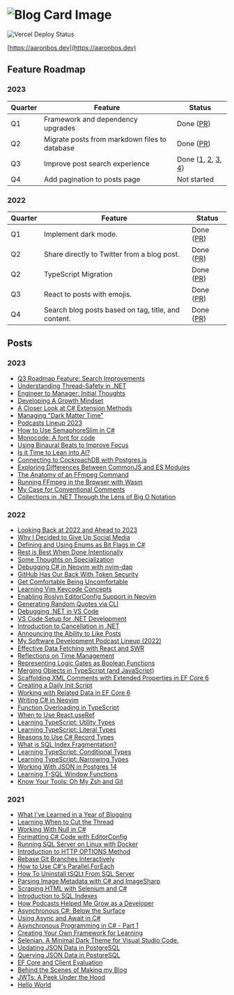 # ![Blog Card Image](https://aaronbos.dev/static/card-logo.png)

![Vercel Deploy Status](https://img.shields.io/github/deployments/aaronmbos/personal-site/production?label=Vercel&logo=vercel&logoColor=white)

[https://aaronbos.dev](https://aaronbos.dev)

## Feature Roadmap

### 2023

| Quarter | Feature                                       | Status                                                                                                                                                                                                                                    |
| ------- | --------------------------------------------- | ----------------------------------------------------------------------------------------------------------------------------------------------------------------------------------------------------------------------------------------- |
| Q1      | Framework and dependency upgrades             | Done ([PR](https://github.com/aaronmbos/personal-site/pull/24))                                                                                                                                                                           |
| Q2      | Migrate posts from markdown files to database | Done ([PR](https://github.com/aaronmbos/personal-site/pull/33))                                                                                                                                                                           |
| Q3      | Improve post search experience                | Done ([1](https://github.com/aaronmbos/personal-site/pull/40), [2](https://github.com/aaronmbos/personal-site/pull/42), [3](https://github.com/aaronmbos/personal-site/pull/43), [4](https://github.com/aaronmbos/personal-site/pull/46)) |
| Q4      | Add pagination to posts page                  | Not started                                                                                                                                                                                                                               |

### 2022

| Quarter | Feature                                             | Status                                                          |
| ------- | --------------------------------------------------- | --------------------------------------------------------------- |
| Q1      | Implement dark mode.                                | Done ([PR](https://github.com/aaronmbos/personal-site/pull/1))  |
| Q2      | Share directly to Twitter from a blog post.         | Done ([PR](https://github.com/aaronmbos/personal-site/pull/2))  |
| Q2      | TypeScript Migration                                | Done ([PR](https://github.com/aaronmbos/personal-site/pull/3))  |
| Q3      | React to posts with emojis.                         | Done ([PR](https://github.com/aaronmbos/personal-site/pull/4))  |
| Q4      | Search blog posts based on tag, title, and content. | Done ([PR](https://github.com/aaronmbos/personal-site/pull/14)) |

## Posts

### 2023
- [Q3 Roadmap Feature: Search Improvements](https://aaronbos.dev/posts/q3-feature-improved-search)
- [Understanding Thread-Safety in .NET](https://aaronbos.dev/posts/understand-thread-safety-dotnet)
- [Engineer to Manager: Initial Thoughts](https://aaronbos.dev/posts/engineer-to-manager-initial-thoughts)
- [Developing A Growth Mindset](https://aaronbos.dev/posts/devloping-growth-mindset)
- [A Closer Look at C# Extension Methods](https://aaronbos.dev/posts/closer-look-csharp-extension-methods)
- [Managing "Dark Matter Time"](https://aaronbos.dev/posts/manage-dark-matter-time)
- [Podcasts Lineup 2023](https://aaronbos.dev/posts/podcast-lineup-2023)
- [How to Use SemaphoreSlim in C#](https://aaronbos.dev/posts/how-to-use-semaphoreslim-csharp)
- [Monocode: A font for code](https://aaronbos.dev/posts/monocode-font)
- [Using Binaural Beats to Improve Focus](https://aaronbos.dev/posts/binaural-beats-focus)
- [Is it Time to Lean into AI?](https://aaronbos.dev/posts/lean-into-ai)
- [Connecting to CockroachDB with Postgres.js](https://aaronbos.dev/posts/connect-cockroachdb-postgresjs)
- [Exploring Differences Between CommonJS and ES Modules](https://aaronbos.dev/posts/commonjs-vs-es-module)
- [The Anatomy of an FFmpeg Command](https://aaronbos.dev/posts/ffmpeg-command-anatomy)
- [Running FFmpeg in the Browser with Wasm](https://aaronbos.dev/posts/ffmpeg-wasm-browser)
- [My Case for Conventional Comments](https://aaronbos.dev/posts/case-for-conventional-comments)
- [Collections in .NET Through the Lens of Big O Notation](https://aaronbos.dev/posts/dotnet-collections-big-o)

### 2022

- [Looking Back at 2022 and Ahead to 2023](https://aaronbos.dev/posts/2022-year-in-review)
- [Why I Decided to Give Up Social Media](https://aaronbos.dev/posts/quit-social-media)
- [Defining and Using Enums as Bit Flags in C#](https://aaronbos.dev/posts/csharp-flags-enum)
- [Rest is Best When Done Intentionally](https://aaronbos.dev/posts/intentional-rest)
- [Some Thoughts on Specialization](https://aaronbos.dev/posts/thoughts-on-specialization)
- [Debugging C# in Neovim with nvim-dap](https://aaronbos.dev/posts/debugging-csharp-neovim-nvim-dap)
- [GitHub Has Our Back With Token Security](https://aaronbos.dev/posts/github-revoke-token-on-push)
- [Get Comfortable Being Uncomfortable](https://aaronbos.dev/posts/comfortable-being-uncomfortable)
- [Learning Vim Keycode Concepts](https://aaronbos.dev/posts/vim-keycode-concepts)
- [Enabling Roslyn EditorConfig Support in Neovim](https://aaronbos.dev/posts/dotnet-roslyn-editorconfig-neovim)
- [Generating Random Quotes via CLI](https://aaronbos.dev/posts/quote-api-terminal)
- [Debugging .NET in VS Code](https://aaronbos.dev/posts/debug-dotnet-vs-code)
- [VS Code Setup for .NET Development](https://aaronbos.dev/posts/vs-code-dotnet-setup)
- [Introduction to Cancellation in .NET](https://aaronbos.dev/posts/cancellation-csharp-dotnet)
- [Announcing the Ability to Like Posts](https://aaronbos.dev/posts/announce-like-post)
- [My Software Development Podcast Lineup (2022)](https://aaronbos.dev/posts/software-podcasts-2022)
- [Effective Data Fetching with React and SWR](https://aaronbos.dev/posts/swr-nextjs-react)
- [Reflections on Time Management](https://aaronbos.dev/posts/time-management-reflections)
- [Representing Logic Gates as Boolean Functions](https://aaronbos.dev/posts/logic-gates-boolean-functions)
- [Merging Objects in TypeScript (and JavaScript)](https://aaronbos.dev/posts/merge-objects-typescript-javascript)
- [Scaffolding XML Comments with Extended Properties in EF Core 6](https://aaronbos.dev/posts/ef-core-6-extended-property-comments)
- [Creating a Daily Init Script](https://aaronbos.dev/posts/daily-init-script)
- [Working with Related Data in EF Core 6](https://aaronbos.dev/posts/ef-core-6-related-data)
- [Writing C# in Neovim](https://aaronbos.dev/posts/csharp-dotnet-neovim)
- [Function Overloading in TypeScript](https://aaronbos.dev/posts/function-overload-typescript)
- [When to Use React.useRef](https://aaronbos.dev/posts/using-react-useref-hook)
- [Learning TypeScript: Utility Types](https://aaronbos.dev/posts/typescript-utility-types)
- [Learning TypeScript: Literal Types](https://aaronbos.dev/posts/typescript-literal-types)
- [Reasons to Use C# Record Types](https://aaronbos.dev/posts/csharp-record-types)
- [What is SQL Index Fragmentation?](https://aaronbos.dev/posts/sql-server-index-fragmentation)
- [Learning TypeScript: Conditional Types](https://aaronbos.dev/posts/typescript-conditional-types)
- [Learning TypeScript: Narrowing Types](https://aaronbos.dev/posts/typescript-narrowing)
- [Working With JSON in Postgres 14](https://aaronbos.dev/posts/postgres-14-json)
- [Learning T-SQL Window Functions](https://aaronbos.dev/posts/learn-tsql-window-functions)
- [Know Your Tools: Oh My Zsh and Git](https://aaronbos.dev/posts/ohmyzsh-git)

### 2021

- [What I've Learned in a Year of Blogging](https://aaronbos.dev/posts/2021-year-review)
- [Learning When to Cut the Thread](https://aaronbos.dev/posts/learn-to-cut-thread)
- [Working With Null in C#](https://aaronbos.dev/posts/handling-null-references)
- [Formatting C# Code with EditorConfig](https://aaronbos.dev/posts/csharp-dotnet-editorconfig)
- [Running SQL Server on Linux with Docker](https://aaronbos.dev/posts/sql-server-linux-docker-compose)
- [Introduction to HTTP OPTIONS Method](https://aaronbos.dev/posts/http-options-introduction)
- [Rebase Git Branches Interactively](https://aaronbos.dev/posts/git-rebase-interactive)
- [How to Use C#'s Parallel.ForEach](https://aaronbos.dev/posts/parallel-foreach-csharp)
- [How To Uninstall tSQLt From SQL Server](https://aaronbos.dev/posts/uninstall-tsqlt-sqlserver)
- [Parsing Image Metadata with C# and ImageSharp](https://aaronbos.dev/posts/iptc-metadata-csharp-imagesharp)
- [Scraping HTML with Selenium and C#](https://aaronbos.dev/posts/selenium-csharp-scraping)
- [Introduction to SQL Indexes](https://aaronbos.dev/posts/sql-index-introduction)
- [How Podcasts Helped Me Grow as a Developer](https://aaronbos.dev/posts/software-podcast-dev-growth)
- [Asynchronous C#: Below the Surface](https://aaronbos.dev/posts/async-csharp-below-surface)
- [Using Async and Await in C#](https://aaronbos.dev/posts/async-await-csharp)
- [Asynchronous Programming in C# - Part 1](https://aaronbos.dev/posts/async-csharp-pt1)
- [Creating Your Own Framework for Learning](https://aaronbos.dev/posts/learning-framework)
- [Selenian. A Minimal Dark Theme for Visual Studio Code.](https://aaronbos.dev/posts/selenian-vs-code-theme)
- [Updating JSON Data in PostgreSQL](https://aaronbos.dev/posts/update-json-postgresql)
- [Querying JSON Data in PostgreSQL](https://aaronbos.dev/posts/query-postgresql-json)
- [EF Core and Client Evaluation](https://aaronbos.dev/posts/efcore-client-evaluation)
- [Behind the Scenes of Making my Blog](https://aaronbos.dev/posts/blog-behind-the-scenes)
- [JWTs: A Peek Under the Hood](https://aaronbos.dev/posts/jwt-under-the-hood)
- [Hello World](https://aaronbos.dev/posts/hello-world)

